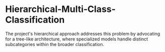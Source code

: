 # Hierarchical-Multi-Class-Classification
The project's hierarchical approach addresses this problem by advocating for a tree-like architecture, where specialized models handle distinct subcategories within the broader classification.
